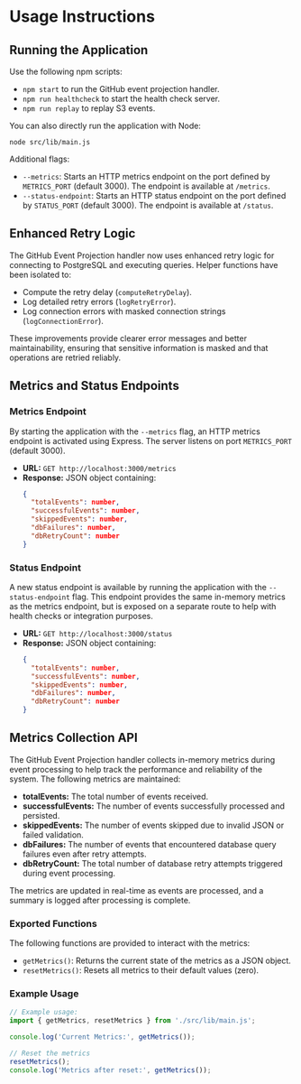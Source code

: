 # Usage Instructions

## Running the Application

Use the following npm scripts:

- `npm start` to run the GitHub event projection handler.
- `npm run healthcheck` to start the health check server.
- `npm run replay` to replay S3 events.

You can also directly run the application with Node:

```
node src/lib/main.js
```

Additional flags:

- `--metrics`: Starts an HTTP metrics endpoint on the port defined by `METRICS_PORT` (default 3000). The endpoint is available at `/metrics`.
- `--status-endpoint`: Starts an HTTP status endpoint on the port defined by `STATUS_PORT` (default 3000). The endpoint is available at `/status`.

## Enhanced Retry Logic

The GitHub Event Projection handler now uses enhanced retry logic for connecting to PostgreSQL and executing queries. Helper functions have been isolated to:

- Compute the retry delay (`computeRetryDelay`).
- Log detailed retry errors (`logRetryError`).
- Log connection errors with masked connection strings (`logConnectionError`).

These improvements provide clearer error messages and better maintainability, ensuring that sensitive information is masked and that operations are retried reliably.

## Metrics and Status Endpoints

### Metrics Endpoint

By starting the application with the `--metrics` flag, an HTTP metrics endpoint is activated using Express. The server listens on port `METRICS_PORT` (default 3000).

- **URL:** `GET http://localhost:3000/metrics`
- **Response:** JSON object containing:
  ```json
  {
    "totalEvents": number,
    "successfulEvents": number,
    "skippedEvents": number,
    "dbFailures": number,
    "dbRetryCount": number
  }
  ```

### Status Endpoint

A new status endpoint is available by running the application with the `--status-endpoint` flag. This endpoint provides the same in-memory metrics as the metrics endpoint, but is exposed on a separate route to help with health checks or integration purposes.

- **URL:** `GET http://localhost:3000/status`
- **Response:** JSON object containing:
  ```json
  {
    "totalEvents": number,
    "successfulEvents": number,
    "skippedEvents": number,
    "dbFailures": number,
    "dbRetryCount": number
  }
  ```

## Metrics Collection API

The GitHub Event Projection handler collects in-memory metrics during event processing to help track the performance and reliability of the system. The following metrics are maintained:

- **totalEvents:** The total number of events received.
- **successfulEvents:** The number of events successfully processed and persisted.
- **skippedEvents:** The number of events skipped due to invalid JSON or failed validation.
- **dbFailures:** The number of events that encountered database query failures even after retry attempts.
- **dbRetryCount:** The total number of database retry attempts triggered during event processing.

The metrics are updated in real-time as events are processed, and a summary is logged after processing is complete.

### Exported Functions

The following functions are provided to interact with the metrics:

- `getMetrics()`: Returns the current state of the metrics as a JSON object.
- `resetMetrics()`: Resets all metrics to their default values (zero).

### Example Usage

```js
// Example usage:
import { getMetrics, resetMetrics } from './src/lib/main.js';

console.log('Current Metrics:', getMetrics());

// Reset the metrics
resetMetrics();
console.log('Metrics after reset:', getMetrics());
```
